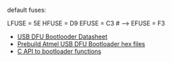 
default fuses:

LFUSE = 5E
HFUSE = D9
EFUSE = C3 # --> EFUSE = F3

* [USB DFU Bootlooder Datasheet](http://www.atmel.com/Images/doc7618.pdf)
* [Prebuild Atmel USB DFU Bootloader hex files](http://www.atmel.com/Images/megaUSB_DFU_Bootloaders.zip)
* [C API to bootloader functions](https://github.com/komar007/atmel_bootloader)

